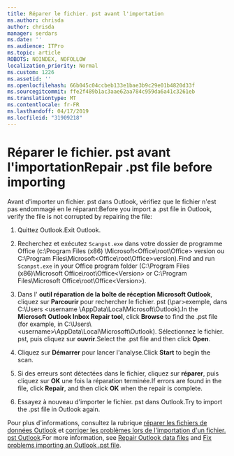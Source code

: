 ```yaml
---
title: Réparer le fichier. pst avant l'importation
ms.author: chrisda
author: chrisda
manager: serdars
ms.date: ''
ms.audience: ITPro
ms.topic: article
ROBOTS: NOINDEX, NOFOLLOW
localization_priority: Normal
ms.custom: 1226
ms.assetid: ''
ms.openlocfilehash: 66b045c04ccbeb133e1bae3b9c29e01b4820d33f
ms.sourcegitcommit: ffe2f489b1ac3aae62aa784c959da6a41c3261eb
ms.translationtype: MT
ms.contentlocale: fr-FR
ms.lasthandoff: 04/17/2019
ms.locfileid: "31909218"
---
```

# <a name="repair-pst-file-before-importing"></a><span data-ttu-id="63817-102">Réparer le fichier. pst avant l'importation</span><span class="sxs-lookup"><span data-stu-id="63817-102">Repair .pst file before importing</span></span>

<span data-ttu-id="63817-103">Avant d'importer un fichier. pst dans Outlook, vérifiez que le fichier n'est pas endommagé en le réparant:</span><span class="sxs-lookup"><span data-stu-id="63817-103">Before you import a .pst file in Outlook, verify the file is not corrupted by repairing the file:</span></span>

1. <span data-ttu-id="63817-104">Quittez Outlook.</span><span class="sxs-lookup"><span data-stu-id="63817-104">Exit Outlook.</span></span>

2. <span data-ttu-id="63817-105">Recherchez et exécutez `Scanpst.exe` dans votre dossier de programme Office (c:\Program Files (x86) \Microsoft\<Office\root\Office\> version ou C:\Program Files\Microsoft\<Office\root\Office\>version).</span><span class="sxs-lookup"><span data-stu-id="63817-105">Find and run `Scanpst.exe` in your Office program folder (C:\Program Files (x86)\Microsoft Office\root\Office\<Version\> or C:\Program Files\Microsoft Office\root\Office\<Version\>).</span></span>

3. <span data-ttu-id="63817-106">Dans l' **outil réparation de la boîte de réception Microsoft Outlook**, cliquez sur **Parcourir** pour rechercher le fichier. pst (\\par\>exemple, dans C:\Users <username \AppData\Local\Microsoft\Outlook).</span><span class="sxs-lookup"><span data-stu-id="63817-106">In the **Microsoft Outlook Inbox Repair tool**, click **Browse** to find the .pst file (for example, in C:\Users\\<username\>\AppData\Local\Microsoft\Outlook).</span></span> <span data-ttu-id="63817-107">Sélectionnez le fichier. pst, puis cliquez sur **ouvrir**.</span><span class="sxs-lookup"><span data-stu-id="63817-107">Select the .pst file and then click **Open**.</span></span>

4. <span data-ttu-id="63817-108">Cliquez sur **Démarrer** pour lancer l'analyse.</span><span class="sxs-lookup"><span data-stu-id="63817-108">Click **Start** to begin the scan.</span></span>

5. <span data-ttu-id="63817-109">Si des erreurs sont détectées dans le fichier, cliquez sur **réparer**, puis cliquez sur **OK** une fois la réparation terminée.</span><span class="sxs-lookup"><span data-stu-id="63817-109">If errors are found in the file, click **Repair**, and then click **OK** when the repair is complete.</span></span>

6. <span data-ttu-id="63817-110">Essayez à nouveau d'importer le fichier. pst dans Outlook.</span><span class="sxs-lookup"><span data-stu-id="63817-110">Try to import the .pst file in Outlook again.</span></span>

<span data-ttu-id="63817-111">Pour plus d'informations, consultez la rubrique [réparer les fichiers de données Outlook](https://support.office.com/article/25663bc3-11ec-4412-86c4-60458afc5253) et [corriger les problèmes lors de l'importation d'un fichier. pst Outlook](https://support.office.com/article/2d2e50dc-5c36-4ab2-ab50-f1be733b3d6e).</span><span class="sxs-lookup"><span data-stu-id="63817-111">For more information, see [Repair Outlook data files](https://support.office.com/article/25663bc3-11ec-4412-86c4-60458afc5253) and [Fix problems importing an Outlook .pst file](https://support.office.com/article/2d2e50dc-5c36-4ab2-ab50-f1be733b3d6e).</span></span>
